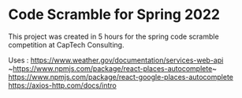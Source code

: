 # Code Scramble for Spring 2022

This project was created in 5 hours for the spring code scramble competition at CapTech Consulting. 


Uses : 
https://www.weather.gov/documentation/services-web-api
~https://www.npmjs.com/package/react-places-autocomplete~
https://www.npmjs.com/package/react-google-places-autocomplete
https://axios-http.com/docs/intro
